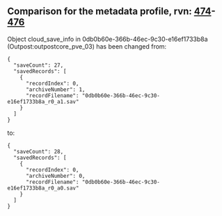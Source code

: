 ## Comparison for the metadata profile, rvn: [474](https://github.com/PRO100KatYT/FortniteProfileRevisions/tree/main/profiles/metadata/474%20metadata.json)-[476](https://github.com/PRO100KatYT/FortniteProfileRevisions/tree/main/profiles/metadata/476%20metadata.json)

Object cloud_save_info in 0db0b60e-366b-46ec-9c30-e16ef1733b8a (Outpost:outpostcore_pve_03) has been changed from:

```
{
  "saveCount": 27,
  "savedRecords": [
    {
      "recordIndex": 0,
      "archiveNumber": 1,
      "recordFilename": "0db0b60e-366b-46ec-9c30-e16ef1733b8a_r0_a1.sav"
    }
  ]
}
```

to:

```
{
  "saveCount": 28,
  "savedRecords": [
    {
      "recordIndex": 0,
      "archiveNumber": 0,
      "recordFilename": "0db0b60e-366b-46ec-9c30-e16ef1733b8a_r0_a0.sav"
    }
  ]
}
```

<br><br>
